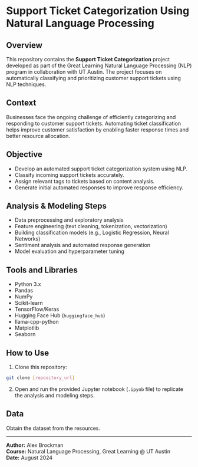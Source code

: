 # Support Ticket Categorization Using Natural Language Processing

## Overview
This repository contains the **Support Ticket Categorization** project developed as part of the Great Learning Natural Language Processing (NLP) program in collaboration with UT Austin. The project focuses on automatically classifying and prioritizing customer support tickets using NLP techniques.

## Context
Businesses face the ongoing challenge of efficiently categorizing and responding to customer support tickets. Automating ticket classification helps improve customer satisfaction by enabling faster response times and better resource allocation.

## Objective
- Develop an automated support ticket categorization system using NLP.
- Classify incoming support tickets accurately.
- Assign relevant tags to tickets based on content analysis.
- Generate initial automated responses to improve response efficiency.

## Analysis & Modeling Steps
- Data preprocessing and exploratory analysis
- Feature engineering (text cleaning, tokenization, vectorization)
- Building classification models (e.g., Logistic Regression, Neural Networks)
- Sentiment analysis and automated response generation
- Model evaluation and hyperparameter tuning

## Tools and Libraries
- Python 3.x
- Pandas
- NumPy
- Scikit-learn
- TensorFlow/Keras
- Hugging Face Hub (`huggingface_hub`)
- llama-cpp-python
- Matplotlib
- Seaborn

## How to Use
1. Clone this repository:
```bash
git clone [repository_url]
```

2. Open and run the provided Jupyter notebook (`.ipynb` file) to replicate the analysis and modeling steps.

## Data
Obtain the dataset from the resources.

---

**Author:** Alex Brockman  
**Course:** Natural Language Processing, Great Learning @ UT Austin  
**Date:** August 2024

